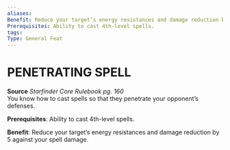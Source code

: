 ```yaml
---
aliases: 
Benefit: Reduce your target’s energy resistances and damage reduction by 5 against your spell damage.
Prerequisites: Ability to cast 4th-level spells.
tags: 
Type: General Feat
---
```

# PENETRATING SPELL
**Source** _Starfinder Core Rulebook pg. 160_  
You know how to cast spells so that they penetrate your opponent’s defenses.

**Prerequisites**: Ability to cast 4th-level spells.

**Benefit**: Reduce your target’s energy resistances and damage reduction by 5 against your spell damage.